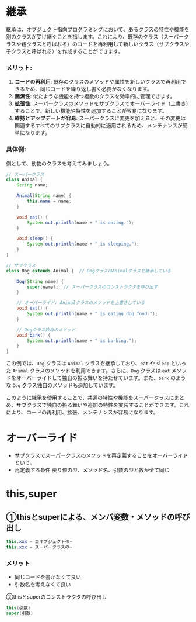 # 継承
継承は、オブジェクト指向プログラミングにおいて、あるクラスの特性や機能を別のクラスが受け継ぐことを指します。これにより、既存のクラス（スーパークラスや親クラスと呼ばれる）のコードを再利用して新しいクラス（サブクラスや子クラスと呼ばれる）を作成することができます。

### メリット:

1. **コードの再利用**: 既存のクラスのメソッドや属性を新しいクラスで再利用できるため、同じコードを繰り返し書く必要がなくなります。
2. **簡潔性**: 似たような機能を持つ複数のクラスを効率的に管理できます。
3. **拡張性**: スーパークラスのメソッドをサブクラスでオーバーライド（上書き）することで、新しい機能や特性を追加することが容易になります。
4. **維持とアップデートが容易**: スーパークラスに変更を加えると、その変更は関連するすべてのサブクラスに自動的に適用されるため、メンテナンスが簡単になります。

### 具体例:

例として、動物のクラスを考えてみましょう。

```java
// スーパークラス
class Animal {
    String name;

    Animal(String name) {
        this.name = name;
    }

    void eat() {
        System.out.println(name + " is eating.");
    }

    void sleep() {
        System.out.println(name + " is sleeping.");
    }
}

// サブクラス
class Dog extends Animal {  // DogクラスはAnimalクラスを継承している

    Dog(String name) {
        super(name);  // スーパークラスのコンストラクタを呼び出す
    }

    // オーバーライド: Animalクラスのメソッドを上書きしている
    void eat() {
        System.out.println(name + " is eating dog food.");
    }

    // Dogクラス独自のメソッド
    void bark() {
        System.out.println(name + " is barking.");
    }
}

```

この例では、`Dog` クラスは `Animal` クラスを継承しており、`eat` や `sleep` といった `Animal` クラスのメソッドを利用できます。さらに、`Dog` クラスは `eat` メソッドをオーバーライドして独自の振る舞いを持たせています。また、`bark` のような `Dog` クラス独自のメソッドも追加しています。

このように継承を使用することで、共通の特性や機能をスーパークラスにまとめ、サブクラスで独自の振る舞いや追加の特性を実装することができます。これにより、コードの再利用、拡張、メンテナンスが容易になります。

 # オーバーライド
 - サブクラスでスーパークラスのメソッドを再定義することをオーバーライドという。
 - 再定義する条件  戻り値の型、メソッド名、引数の型と数が全て同じ

 # this,super
 ## ①thisとsuperによる、メンバ変数・メソッドの呼び出し
 ```java
 this.xxx = 自オブジェクトの~
 this.xxx = スーパークラスの~
 ```

### メリット
- 同じコードを書かなくて良い
- 引数名を考えなくて良い
 
 ②thisとsuperのコンストラクタの呼び出し
 ```java
 this(引数)
 super(引数)
 ```